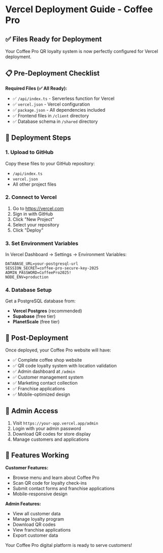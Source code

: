 # Vercel Deployment Guide - Coffee Pro

## ✅ Files Ready for Deployment

Your Coffee Pro QR loyalty system is now perfectly configured for Vercel deployment.

## 📋 Pre-Deployment Checklist

**Required Files (✅ All Ready):**
- ✅ `/api/index.ts` - Serverless function for Vercel
- ✅ `vercel.json` - Vercel configuration
- ✅ `package.json` - All dependencies included
- ✅ Frontend files in `/client` directory
- ✅ Database schema in `/shared` directory

## 🚀 Deployment Steps

### 1. Upload to GitHub
Copy these files to your GitHub repository:
- `/api/index.ts`
- `vercel.json`
- All other project files

### 2. Connect to Vercel
1. Go to https://vercel.com
2. Sign in with GitHub
3. Click "New Project"
4. Select your repository
5. Click "Deploy"

### 3. Set Environment Variables
In Vercel Dashboard → Settings → Environment Variables:

```
DATABASE_URL=your-postgresql-url
SESSION_SECRET=coffee-pro-secure-key-2025
ADMIN_PASSWORD=CoffeePro2025!
NODE_ENV=production
```

### 4. Database Setup
Get a PostgreSQL database from:
- **Vercel Postgres** (recommended)
- **Supabase** (free tier)
- **PlanetScale** (free tier)

## 🎯 Post-Deployment

Once deployed, your Coffee Pro website will have:
- ✅ Complete coffee shop website
- ✅ QR code loyalty system with location validation
- ✅ Admin dashboard at `/admin`
- ✅ Customer management system
- ✅ Marketing contact collection
- ✅ Franchise applications
- ✅ Mobile-optimized design

## 📱 Admin Access

1. Visit `https://your-app.vercel.app/admin`
2. Login with your admin password
3. Download QR codes for store display
4. Manage customers and applications

## 🔧 Features Working

**Customer Features:**
- Browse menu and learn about Coffee Pro
- Scan QR code for loyalty check-ins
- Submit contact forms and franchise applications
- Mobile-responsive design

**Admin Features:**
- View all customer data
- Manage loyalty program
- Download QR codes
- View franchise applications
- Export customer data

Your Coffee Pro digital platform is ready to serve customers!